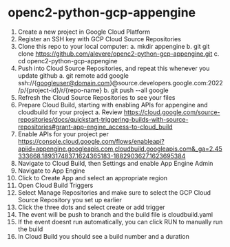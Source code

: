 # openc2-python-gcp-appengine

1. Create a new project in Google Cloud Platform
2. Register an SSH key with GCP Cloud Source Repositories
3. Clone this repo to your local computer: 
   a. mkdir appengine
   b. git git clone https://github.com/alevere/openc2-python-gcp-appengine.git
   c. cd openc2-python-gcp-appengine
4. Push into Cloud Source Repositories, and repeat this whenever you update github
   a. git remote add google ssh://{googleuser@domain.com}@source.developers.google.com:2022/p/{project-id}/r/{repo-name}
   b. git push --all google
5. Refresh the Cloud Source Repositories to see your files
6. Prepare Cloud Build, starting with enabling APIs for appengine and cloudbuild for your project
   a. Review https://cloud.google.com/source-repositories/docs/quickstart-triggering-builds-with-source-repositories#grant-app-engine_access-to-cloud_build
7. Enable APIs for your project per https://console.cloud.google.com/flows/enableapi?apiid=appengine.googleapis.com,cloudbuild.googleapis.com&_ga=2.45333668.1893174837.1624365183-1882903627.1623695384
8. Navigate to Cloud Build, then Settings and enable App Engine Admin
9. Navigate to App Engine
10. Click to Create App and select an appropriate region
11. Open Cloud Build Triggers
12. Select Manage Repositories and make sure to select the GCP Cloud Source Repository you set up earlier
13. Click the three dots and select create or add trigger
14. The event will be push to branch and the build file is cloudbuild.yaml
15. If the event doesnt run automatically, you can click RUN to manually run the build
16. In Cloud Build you should see a build number and a duration
